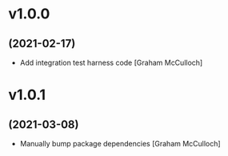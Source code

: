 # v1.0.0
## (2021-02-17)

* Add integration test harness code [Graham McCulloch]

# v1.0.1
## (2021-03-08)

* Manually bump package dependencies [Graham McCulloch]
